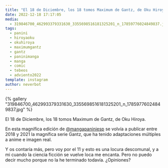 ```yaml
---
title: "El 18 de Diciembre, los 18 tomos Maximum de Gantz, de Oku Hiroya"
date: 2022-12-18 17:17:05
media: 
  - 319846700_462993379331630_3355698516181325201_n_17859776024849837.jpg
tags: 
  - panini
  - hiroyaoku
  - okuhiroya
  - maximumgantz
  - gantz
  - paninimanga
  - manga
  - comic
  - tebeos
  - adviento2022
template: instagram
author: neverbot
---
```


{% gallery "319846700_462993379331630_3355698516181325201_n_17859776024849837.jpg" %}

El 18 de Diciembre, los 18 tomos Maximum de Gantz, de Oku Hiroya.

En esta magnífica edición de [@mangapaniniesp](https://instagram.com/mangapaniniesp) se volvía a publicar entre 2018 y 2021 la magnífica serie Gantz, que ha tenido adaptaciones múltiples a anime e imagen real.

Y os contaría más, pero voy por el 11 y esto es una locura descomunal, y a mi cuando la ciencia ficción se vuelve loca me encanta. Pero no puedo decir mucho porque no la he terminado todavía. ¿Opiniones?

